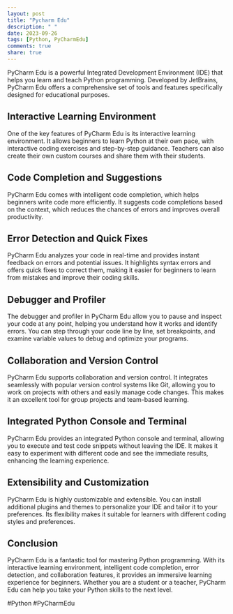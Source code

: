 ```yaml
---
layout: post
title: "Pycharm Edu"
description: " "
date: 2023-09-26
tags: [Python, PyCharmEdu]
comments: true
share: true
---
```


PyCharm Edu is a powerful Integrated Development Environment (IDE) that helps you learn and teach Python programming. Developed by JetBrains, PyCharm Edu offers a comprehensive set of tools and features specifically designed for educational purposes.

## Interactive Learning Environment

One of the key features of PyCharm Edu is its interactive learning environment. It allows beginners to learn Python at their own pace, with interactive coding exercises and step-by-step guidance. Teachers can also create their own custom courses and share them with their students.

## Code Completion and Suggestions

PyCharm Edu comes with intelligent code completion, which helps beginners write code more efficiently. It suggests code completions based on the context, which reduces the chances of errors and improves overall productivity.

## Error Detection and Quick Fixes

PyCharm Edu analyzes your code in real-time and provides instant feedback on errors and potential issues. It highlights syntax errors and offers quick fixes to correct them, making it easier for beginners to learn from mistakes and improve their coding skills.

## Debugger and Profiler

The debugger and profiler in PyCharm Edu allow you to pause and inspect your code at any point, helping you understand how it works and identify errors. You can step through your code line by line, set breakpoints, and examine variable values to debug and optimize your programs.

## Collaboration and Version Control

PyCharm Edu supports collaboration and version control. It integrates seamlessly with popular version control systems like Git, allowing you to work on projects with others and easily manage code changes. This makes it an excellent tool for group projects and team-based learning.

## Integrated Python Console and Terminal

PyCharm Edu provides an integrated Python console and terminal, allowing you to execute and test code snippets without leaving the IDE. It makes it easy to experiment with different code and see the immediate results, enhancing the learning experience.

## Extensibility and Customization

PyCharm Edu is highly customizable and extensible. You can install additional plugins and themes to personalize your IDE and tailor it to your preferences. Its flexibility makes it suitable for learners with different coding styles and preferences.

## Conclusion

PyCharm Edu is a fantastic tool for mastering Python programming. With its interactive learning environment, intelligent code completion, error detection, and collaboration features, it provides an immersive learning experience for beginners. Whether you are a student or a teacher, PyCharm Edu can help you take your Python skills to the next level.

#Python #PyCharmEdu